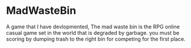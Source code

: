 # MadWasteBin
A game that I have devlopmented, The mad waste bin is the RPG online casual game set in the world that is degraded by garbage. you must be scoring by dumping trash to the right bin for competing for the first place.
